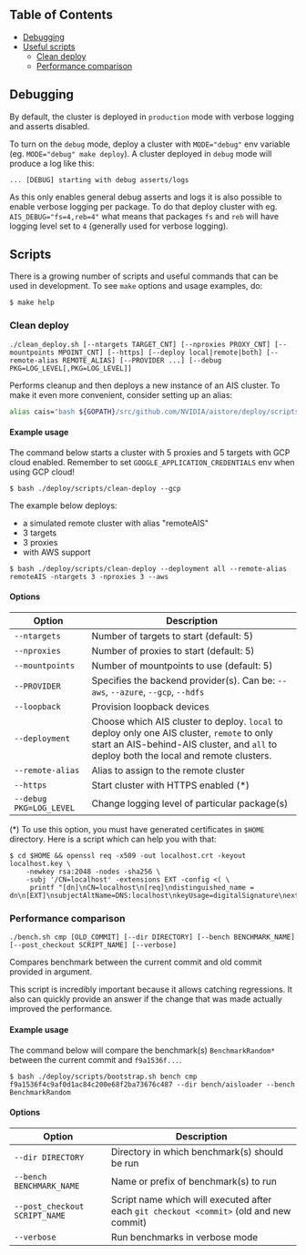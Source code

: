 ## Table of Contents

- [Debugging](#debugging)
- [Useful scripts](#scripts)
  - [Clean deploy](#clean-deploy)
  - [Performance comparison](#performance-comparison)

## Debugging

By default, the cluster is deployed in `production` mode with verbose logging and asserts disabled.

To turn on the `debug` mode, deploy a cluster with `MODE="debug"` env variable (eg. `MODE="debug" make deploy`).
A cluster deployed in `debug` mode will produce a log like this:

```
... [DEBUG] starting with debug asserts/logs
```

As this only enables general debug asserts and logs it is also possible to enable verbose logging per package.
To do that deploy cluster with eg. `AIS_DEBUG="fs=4,reb=4"` what means that packages `fs` and `reb` will have logging level set to `4` (generally used for verbose logging).

## Scripts

There is a growing number of scripts and useful commands that can be used in development.
To see `make` options and usage examples, do:

```console
$ make help
```

### Clean deploy

```
./clean_deploy.sh [--ntargets TARGET_CNT] [--nproxies PROXY_CNT] [--mountpoints MPOINT_CNT] [--https] [--deploy local|remote|both] [--remote-alias REMOTE_ALIAS] [--PROVIDER ...] [--debug PKG=LOG_LEVEL[,PKG=LOG_LEVEL]]
```

Performs cleanup and then deploys a new instance of an AIS cluster.
To make it even more convenient, consider setting up an alias:

```bash
alias cais="bash ${GOPATH}/src/github.com/NVIDIA/aistore/deploy/scripts/clean-deploy --aws --gcp"
```

#### Example usage

The command below starts a cluster with 5 proxies and 5 targets with GCP cloud enabled.
Remember to set `GOOGLE_APPLICATION_CREDENTIALS` env when using GCP cloud!

```console
$ bash ./deploy/scripts/clean-deploy --gcp
```

The example below deploys:
- a simulated remote cluster with alias "remoteAIS"
- 3 targets
- 3 proxies
- with AWS support

```console
$ bash ./deploy/scripts/clean-deploy --deployment all --remote-alias remoteAIS -ntargets 3 -nproxies 3 --aws
```

#### Options

| Option | Description |
| ------ | ----------- |
| `--ntargets` | Number of targets to start (default: 5) |
| `--nproxies` | Number of proxies to start (default: 5) |
| `--mountpoints` | Number of mountpoints to use (default: 5) |
| `--PROVIDER` | Specifies the backend provider(s). Can be: `--aws`, `--azure`, `--gcp`, `--hdfs` |
| `--loopback` | Provision loopback devices |
| `--deployment` | Choose which AIS cluster to deploy. `local` to deploy only one AIS cluster, `remote` to only start an AIS-behind-AIS cluster, and `all` to deploy both the local and remote clusters. |
| `--remote-alias` | Alias to assign to the remote cluster |
| `--https` | Start cluster with HTTPS enabled (*) |
| `--debug PKG=LOG_LEVEL` | Change logging level of particular package(s) |

(*) To use this option, you must have generated certificates in `$HOME` directory. Here is a script which can help you with that:
```console
$ cd $HOME && openssl req -x509 -out localhost.crt -keyout localhost.key \
    -newkey rsa:2048 -nodes -sha256 \
    -subj '/CN=localhost' -extensions EXT -config <( \
     printf "[dn]\nCN=localhost\n[req]\ndistinguished_name = dn\n[EXT]\nsubjectAltName=DNS:localhost\nkeyUsage=digitalSignature\nextendedKeyUsage=serverAuth")
```

### Performance comparison

```
./bench.sh cmp [OLD_COMMIT] [--dir DIRECTORY] [--bench BENCHMARK_NAME] [--post_checkout SCRIPT_NAME] [--verbose]
```

Compares benchmark between the current commit and old commit provided in argument.

This script is incredibly important because it allows catching regressions.
It also can quickly provide an answer if the change that was made actually improved the performance.

#### Example usage

The command below will compare the benchmark(s) `BenchmarkRandom*` between the current commit and `f9a1536f...`.

```console
$ bash ./deploy/scripts/bootstrap.sh bench cmp f9a1536f4c9af0d1ac84c200e68f2ba73676c487 --dir bench/aisloader --bench BenchmarkRandom
```

#### Options

| Option | Description |
| ------ | ----------- |
| `--dir DIRECTORY` | Directory in which benchmark(s) should be run |
| `--bench BENCHMARK_NAME` | Name or prefix of benchmark(s) to run |
| `--post_checkout SCRIPT_NAME` | Script name which will executed after each `git checkout <commit>` (old and new commit) |
| `--verbose` | Run benchmarks in verbose mode |

